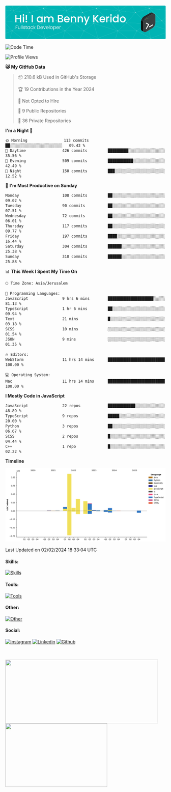 ![Header](./header.png)


<!--START_SECTION:waka-->
![Code Time](http://img.shields.io/badge/Code%20Time-420%20hrs%206%20mins-blue)

![Profile Views](http://img.shields.io/badge/Profile%20Views-0-blue)

**🐱 My GitHub Data** 

> 📦 210.6 kB Used in GitHub's Storage 
 > 
> 🏆 19 Contributions in the Year 2024
 > 
> 🚫 Not Opted to Hire
 > 
> 📜 9 Public Repositories 
 > 
> 🔑 36 Private Repositories 
 > 
**I'm a Night 🦉** 

```text
🌞 Morning                113 commits         ██░░░░░░░░░░░░░░░░░░░░░░░   09.43 % 
🌆 Daytime                426 commits         █████████░░░░░░░░░░░░░░░░   35.56 % 
🌃 Evening                509 commits         ███████████░░░░░░░░░░░░░░   42.49 % 
🌙 Night                  150 commits         ███░░░░░░░░░░░░░░░░░░░░░░   12.52 % 
```
📅 **I'm Most Productive on Sunday** 

```text
Monday                   108 commits         ██░░░░░░░░░░░░░░░░░░░░░░░   09.02 % 
Tuesday                  90 commits          ██░░░░░░░░░░░░░░░░░░░░░░░   07.51 % 
Wednesday                72 commits          ██░░░░░░░░░░░░░░░░░░░░░░░   06.01 % 
Thursday                 117 commits         ██░░░░░░░░░░░░░░░░░░░░░░░   09.77 % 
Friday                   197 commits         ████░░░░░░░░░░░░░░░░░░░░░   16.44 % 
Saturday                 304 commits         ██████░░░░░░░░░░░░░░░░░░░   25.38 % 
Sunday                   310 commits         ██████░░░░░░░░░░░░░░░░░░░   25.88 % 
```


📊 **This Week I Spent My Time On** 

```text
🕑︎ Time Zone: Asia/Jerusalem

💬 Programming Languages: 
JavaScript               9 hrs 6 mins        ████████████████████░░░░░   81.13 % 
TypeScript               1 hr 6 mins         ██░░░░░░░░░░░░░░░░░░░░░░░   09.94 % 
Text                     21 mins             █░░░░░░░░░░░░░░░░░░░░░░░░   03.18 % 
SCSS                     10 mins             ░░░░░░░░░░░░░░░░░░░░░░░░░   01.54 % 
JSON                     9 mins              ░░░░░░░░░░░░░░░░░░░░░░░░░   01.35 % 

🔥 Editors: 
WebStorm                 11 hrs 14 mins      █████████████████████████   100.00 % 

💻 Operating System: 
Mac                      11 hrs 14 mins      █████████████████████████   100.00 % 
```

**I Mostly Code in JavaScript** 

```text
JavaScript               22 repos            ████████████░░░░░░░░░░░░░   48.89 % 
TypeScript               9 repos             █████░░░░░░░░░░░░░░░░░░░░   20.00 % 
Python                   3 repos             ██░░░░░░░░░░░░░░░░░░░░░░░   06.67 % 
SCSS                     2 repos             █░░░░░░░░░░░░░░░░░░░░░░░░   04.44 % 
C++                      1 repo              █░░░░░░░░░░░░░░░░░░░░░░░░   02.22 % 
```



**Timeline**

![Lines of Code chart](https://raw.githubusercontent.com/bennykerido/bennykerido/main/assets/bar_graph.png)


 Last Updated on 02/02/2024 18:33:04 UTC
<!--END_SECTION:waka-->
#### Skills:
[![Skills](https://skillicons.dev/icons?i=js,ts,html,css,py&perline=5&theme=dark)](https://skillicons.dev)

#### Tools:
[![Tools](https://skillicons.dev/icons?i=react,nextjs,redux,nestjs,nodejs,express,sass,jquery&perline=5&theme=dark)](https://skillicons.dev)

#### Other:
[![Other](https://skillicons.dev/icons?i=bun,git,firebase,idea,postman,netlify,mongodb,materialui,figma,docker,eclipse,ps,ai,xd&perline=5&theme=dark)](https://skillicons.dev)

#### Social:
[![instagram](https://skillicons.dev/icons?i=instagram&perline=5&theme=dark)](https://www.instagram.com/bennykerido)
[![Linkedin](https://skillicons.dev/icons?i=linkedin&perline=5&theme=dark)](https://www.linkedin.com/in/bennykerido)
[![Github](https://skillicons.dev/icons?i=github&perline=5&theme=dark)](https://www.github.com/bennykerido)

<br/>
<br/>

<a href="https://github.com/bennykerido">
  <img height=200 width=480 align="center" src="https://github-readme-stats.vercel.app/api?username=bennykerido&hide=prs,contribs&show_icons=true&card_width=320" />
</a>
<a href="https://github.com/bennykerido">
  <img height=200 width=320 align="center" src="https://github-readme-stats.vercel.app/api/top-langs/?username=bennykerido&layout=compact&card_width=320" />
</a>

